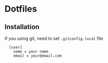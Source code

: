 # Dotfiles


## Installation

If you using git, need to set `.gitconfig.local` file

```
  [user]
    name = your name
    email = your@email.com
```
